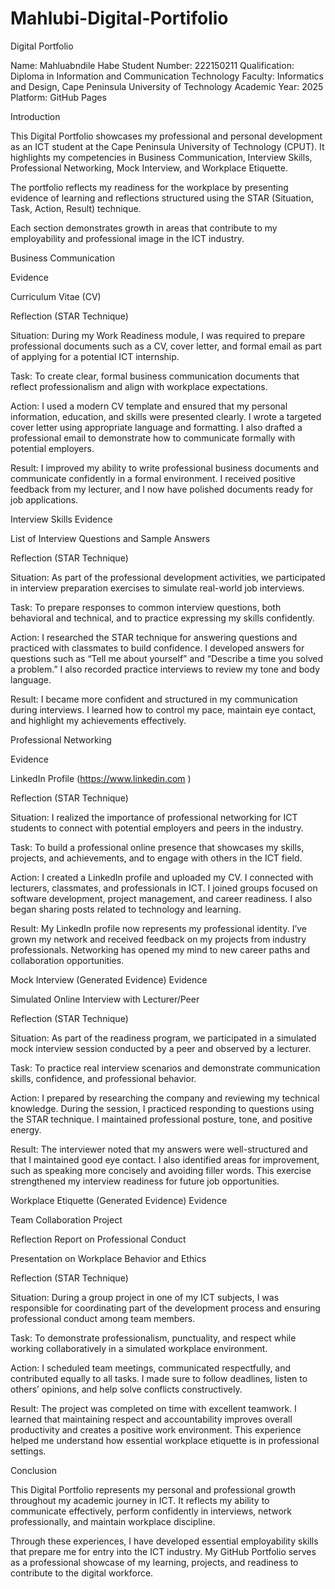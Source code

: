 # Mahlubi-Digital-Portifolio
Digital Portfolio

Name: Mahluabndile Habe
Student Number: 222150211
Qualification: Diploma in Information and Communication Technology
Faculty: Informatics and Design, Cape Peninsula University of Technology
Academic Year: 2025
Platform: GitHub Pages

 Introduction

This Digital Portfolio showcases my professional and personal development as an ICT student at the Cape Peninsula University of Technology (CPUT). It highlights my competencies in Business Communication, Interview Skills, Professional Networking, Mock Interview, and Workplace Etiquette.

The portfolio reflects my readiness for the workplace by presenting evidence of learning and reflections structured using the STAR (Situation, Task, Action, Result) technique.

Each section demonstrates growth in areas that contribute to my employability and professional image in the ICT industry.

Business Communication

Evidence

Curriculum Vitae (CV)


Reflection (STAR Technique)

Situation:
During my Work Readiness module, I was required to prepare professional documents such as a CV, cover letter, and formal email as part of applying for a potential ICT internship.

Task:
To create clear, formal business communication documents that reflect professionalism and align with workplace expectations.

Action:
I used a modern CV template and ensured that my personal information, education, and skills were presented clearly. I wrote a targeted cover letter using appropriate language and formatting. I also drafted a professional email to demonstrate how to communicate formally with potential employers.

Result:
I improved my ability to write professional business documents and communicate confidently in a formal environment. I received positive feedback from my lecturer, and I now have polished documents ready for job applications.

Interview Skills
 Evidence

List of Interview Questions and Sample Answers

Reflection (STAR Technique)

Situation:
As part of the professional development activities, we participated in interview preparation exercises to simulate real-world job interviews.

Task:
To prepare responses to common interview questions, both behavioral and technical, and to practice expressing my skills confidently.

Action:
I researched the STAR technique for answering questions and practiced with classmates to build confidence. I developed answers for questions such as “Tell me about yourself” and “Describe a time you solved a problem.” I also recorded practice interviews to review my tone and body language.

Result:
I became more confident and structured in my communication during interviews. I learned how to control my pace, maintain eye contact, and highlight my achievements effectively.

Professional Networking

Evidence

LinkedIn Profile (https://www.linkedin.com
)

 Reflection (STAR Technique)

Situation:
I realized the importance of professional networking for ICT students to connect with potential employers and peers in the industry.

Task:
To build a professional online presence that showcases my skills, projects, and achievements, and to engage with others in the ICT field.

Action:
I created a LinkedIn profile and uploaded my CV. I connected with lecturers, classmates, and professionals in ICT. I joined groups focused on software development, project management, and career readiness. I also began sharing posts related to technology and learning.

Result:
My LinkedIn profile now represents my professional identity. I’ve grown my network and received feedback on my projects from industry professionals. Networking has opened my mind to new career paths and collaboration opportunities.

Mock Interview (Generated Evidence)
Evidence

Simulated Online Interview with Lecturer/Peer

Reflection (STAR Technique)

Situation:
As part of the readiness program, we participated in a simulated mock interview session conducted by a peer and observed by a lecturer.

Task:
To practice real interview scenarios and demonstrate communication skills, confidence, and professional behavior.

Action:
I prepared by researching the company and reviewing my technical knowledge. During the session, I practiced responding to questions using the STAR technique. I maintained professional posture, tone, and positive energy.

Result:
The interviewer noted that my answers were well-structured and that I maintained good eye contact. I also identified areas for improvement, such as speaking more concisely and avoiding filler words. This exercise strengthened my interview readiness for future job opportunities.

Workplace Etiquette (Generated Evidence)
 Evidence

Team Collaboration Project

Reflection Report on Professional Conduct

Presentation on Workplace Behavior and Ethics

 Reflection (STAR Technique)

Situation:
During a group project in one of my ICT subjects, I was responsible for coordinating part of the development process and ensuring professional conduct among team members.

Task:
To demonstrate professionalism, punctuality, and respect while working collaboratively in a simulated workplace environment.

Action:
I scheduled team meetings, communicated respectfully, and contributed equally to all tasks. I made sure to follow deadlines, listen to others’ opinions, and help solve conflicts constructively.

Result:
The project was completed on time with excellent teamwork. I learned that maintaining respect and accountability improves overall productivity and creates a positive work environment. This experience helped me understand how essential workplace etiquette is in professional settings.

 Conclusion

This Digital Portfolio represents my personal and professional growth throughout my academic journey in ICT. It reflects my ability to communicate effectively, perform confidently in interviews, network professionally, and maintain workplace discipline.

Through these experiences, I have developed essential employability skills that prepare me for entry into the ICT industry. My GitHub Portfolio serves as a professional showcase of my learning, projects, and readiness to contribute to the digital workforce.
